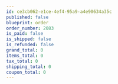 ```yaml
---
id: ce3cb062-e1ce-4ef4-95a9-a4e90634a35c
published: false
blueprint: order
order_number: 2083
is_paid: false
is_shipped: false
is_refunded: false
grand_total: 0
items_total: 0
tax_total: 0
shipping_total: 0
coupon_total: 0
---
```

